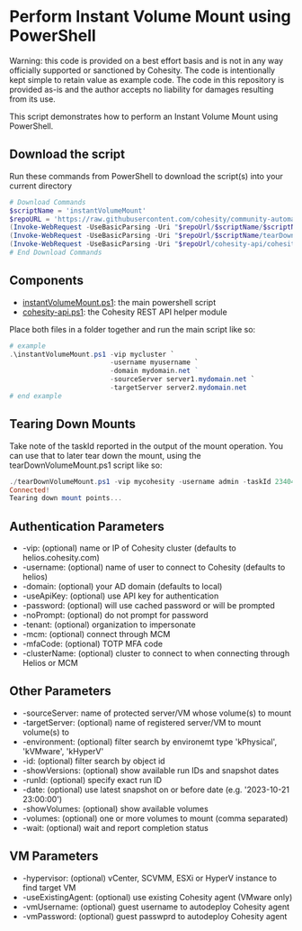 # Perform Instant Volume Mount using PowerShell

Warning: this code is provided on a best effort basis and is not in any way officially supported or sanctioned by Cohesity. The code is intentionally kept simple to retain value as example code. The code in this repository is provided as-is and the author accepts no liability for damages resulting from its use.

This script demonstrates how to perform an Instant Volume Mount using PowerShell.

## Download the script

Run these commands from PowerShell to download the script(s) into your current directory

```powershell
# Download Commands
$scriptName = 'instantVolumeMount'
$repoURL = 'https://raw.githubusercontent.com/cohesity/community-automation-samples/main/powershell'
(Invoke-WebRequest -UseBasicParsing -Uri "$repoUrl/$scriptName/$scriptName.ps1").content | Out-File "$scriptName.ps1"; (Get-Content "$scriptName.ps1") | Set-Content "$scriptName.ps1"
(Invoke-WebRequest -UseBasicParsing -Uri "$repoUrl/$scriptName/tearDownVolumeMount.ps1").content | Out-File "tearDownVolumeMount.ps1"; (Get-Content "tearDownVolumeMount.ps1") | Set-Content "tearDownVolumeMount.ps1"
(Invoke-WebRequest -UseBasicParsing -Uri "$repoUrl/cohesity-api/cohesity-api.ps1").content | Out-File cohesity-api.ps1; (Get-Content cohesity-api.ps1) | Set-Content cohesity-api.ps1
# End Download Commands
```

## Components

* [instantVolumeMount.ps1](https://raw.githubusercontent.com/cohesity/community-automation-samples/main/powershell/instantVolumeMount/instantVolumeMount.ps1): the main powershell script
* [cohesity-api.ps1](https://raw.githubusercontent.com/cohesity/community-automation-samples/main/powershell/cohesity-api/cohesity-api.ps1): the Cohesity REST API helper module

Place both files in a folder together and run the main script like so:

```powershell
# example
.\instantVolumeMount.ps1 -vip mycluster `
                         -username myusername `
                         -domain mydomain.net ` 
                         -sourceServer server1.mydomain.net `
                         -targetServer server2.mydomain.net
# end example
```

## Tearing Down Mounts

Take note of the taskId reported in the output of the mount operation. You can use that to later tear down the mount, using the tearDownVolumeMount.ps1 script like so:

```powershell
./tearDownVolumeMount.ps1 -vip mycohesity -username admin -taskId 23404
Connected!
Tearing down mount points...
```

## Authentication Parameters

* -vip: (optional) name or IP of Cohesity cluster (defaults to helios.cohesity.com)
* -username: (optional) name of user to connect to Cohesity (defaults to helios)
* -domain: (optional) your AD domain (defaults to local)
* -useApiKey: (optional) use API key for authentication
* -password: (optional) will use cached password or will be prompted
* -noPrompt: (optional) do not prompt for password
* -tenant: (optional) organization to impersonate
* -mcm: (optional) connect through MCM
* -mfaCode: (optional) TOTP MFA code
* -clusterName: (optional) cluster to connect to when connecting through Helios or MCM

## Other Parameters

* -sourceServer: name of protected server/VM whose volume(s) to mount
* -targetServer: (optional) name of registered server/VM to mount volume(s) to
* -environment: (optional) filter search by environemt type 'kPhysical', 'kVMware', 'kHyperV'
* -id: (optional) filter search by object id
* -showVersions: (optional) show available run IDs and snapshot dates
* -runId: (optional) specify exact run ID
* -date: (optional) use latest snapshot on or before date (e.g. '2023-10-21 23:00:00')
* -showVolumes: (optional) show available volumes
* -volumes: (optional) one or more volumes to mount (comma separated)
* -wait: (optional) wait and report completion status

## VM Parameters

* -hypervisor: (optional) vCenter, SCVMM, ESXi or HyperV instance to find target VM
* -useExistingAgent: (optional) use existing Cohesity agent (VMware only)
* -vmUsername: (optional) guest username to autodeploy Cohesity agent
* -vmPassword: (optional) guest passwprd to autodeploy Cohesity agent
